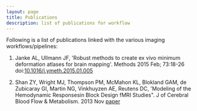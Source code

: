 ```yaml
---
layout: page
title: Publications
description: list of publications for workflow
---
```



Following is a list of publications linked with the various imaging workflows/pipelines:


1. Janke AL, Ullmann JF, 'Robust methods to create ex vivo minimum deformation atlases for brain mapping'. Methods 2015 
Feb; 73:18-26 doi:[10.1016/j.ymeth.2015.01.005](http://www.ncbi.nlm.nih.gov/pubmed/25620005)

2. Shan ZY, Wright MJ, Thompson PM, McMahon KL, Blokland GAM, de Zubicaray GI, Martin NG, Vinkhuyzen AE, Reutens DC, 'Modeling of the Hemodynamic Responsesin Block Design fMRI Studies". J of Cerebral Blood Flow & Metabolism. 2013 Nov [paper](https://www.ncbi.nlm.nih.gov/pubmed/24252847)
